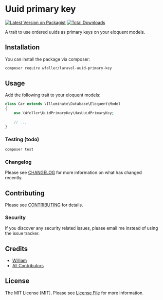 # Uuid primary key

[![Latest Version on Packagist](https://img.shields.io/packagist/v/wfeller/laravel-uuid-primary-key.svg?style=flat-square)](https://packagist.org/packages/wfeller/laravel-uuid-primary-key)
[![Total Downloads](https://img.shields.io/packagist/dt/wfeller/laravel-uuid-primary-key.svg?style=flat-square)](https://packagist.org/packages/wfeller/laravel-uuid-primary-key)

A trait to use ordered uuids as primary keys on your eloquent models.

## Installation

You can install the package via composer:

```bash
composer require wfeller/laravel-uuid-primary-key
```

## Usage

Add the following trait to your eloquent models:

``` php
class Car extends \Illuminate\Database\Eloquent\Model
{
    use \Wfeller\UuidPrimaryKey\HasUuidPrimaryKey;
    
    // ...
}
```

### Testing (todo)

``` bash
composer test
```

### Changelog

Please see [CHANGELOG](CHANGELOG.md) for more information on what has changed recently.

## Contributing

Please see [CONTRIBUTING](CONTRIBUTING.md) for details.

### Security

If you discover any security related issues, please email me instead of using the issue tracker.

## Credits

- [William](https://github.com/wfeller)
- [All Contributors](../../contributors)

## License

The MIT License (MIT). Please see [License File](LICENSE.md) for more information.
